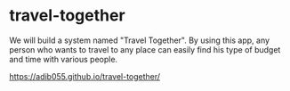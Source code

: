 # travel-together
We will build a system named "Travel Together". By using this app, any person who wants to travel to any place can easily find his type of budget and time with various people.

https://adib055.github.io/travel-together/
